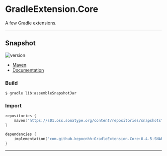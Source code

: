 # GradleExtension.Core
A few Gradle extensions.

---

## Snapshot

![version](https://img.shields.io/static/v1?label=version&message=0.4.5-SNAPSHOT&labelColor=212121&color=2962ff&style=flat)

- [Maven](https://s01.oss.sonatype.org/content/repositories/snapshots/com/github/kepocnhh/GradleExtension.Core/0.4.5-SNAPSHOT)
- [Documentation](https://StanleyProjects.github.io/GradleExtension.Core/doc/0.4.5-SNAPSHOT)

### Build
```
$ gradle lib:assembleSnapshotJar
```

### Import
```kotlin
repositories {
    maven("https://s01.oss.sonatype.org/content/repositories/snapshots")
}

dependencies {
    implementation("com.github.kepocnhh:GradleExtension.Core:0.4.5-SNAPSHOT")
}
```

---
